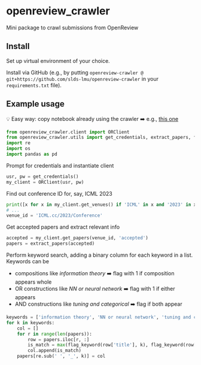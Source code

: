 # openreview_crawler

Mini package to crawl submissions from OpenReview

## Install

Set up virtual environment of your choice.

Install via GitHub (e.g., by putting `openreview-crawler @ git+https://github.com/slds-lmu/openreview-crawler` in your `requirements.txt` file).

## Example usage

💡 Easy way: copy notebook already using the crawler ➡️ e.g., [this one](https://github.com/slds-lmu/causalfairml-jc/blob/main/jc-13.ipynb)

```python
from openreview_crawler.client import ORClient
from openreview_crawler.utils import get_credentials, extract_papers, flag_keyword
import re
import os
import pandas as pd
```

Prompt for credentials and instantiate client

```python
usr, pw = get_credentials()
my_client = ORClient(usr, pw)
```

Find out conference ID for, say, ICML 2023

```python
print([x for x in my_client.get_venues() if 'ICML' in x and '2023' in x])
# ...
venue_id = 'ICML.cc/2023/Conference'
```

Get accepted papers and extract relevant info

```python
accepted = my_client.get_papers(venue_id, 'accepted')
papers = extract_papers(accepted)
```

Perform keyword search, adding a binary column for each keyword in a list.
Keywords can be
- compositions like *information theory* :arrow_right: flag with 1 if composition appears whole
- OR constructions like *NN or neural network* :arrow_right: flag with 1 if either appears
- AND constructions like *tuning and categorical* :arrow_right: flag if both appear

```python
keywords = ['information theory', 'NN or neural network', 'tuning and categorical']
for k in keywords:
    col = []
    for r in range(len(papers)):
        row = papers.iloc[r, :]
        is_match = max(flag_keyword(row['title'], k), flag_keyword(row['abstract'], k))
        col.append(is_match)
    papers[re.sub(' ', '_', k)] = col
```
